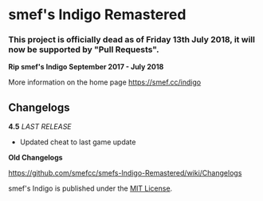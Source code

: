# smef's Indigo Remastered

### This project is officially dead as of Friday 13th July 2018, it will now be supported by "Pull Requests".
**Rip smef's Indigo September 2017 - July 2018**

More information on the home page https://smef.cc/indigo


## Changelogs

**4.5** *LAST RELEASE*
+ Updated cheat to last game update

**Old Changelogs**

https://github.com/smefcc/smefs-Indigo-Remastered/wiki/Changelogs

smef's Indigo is published under the [MIT License](LICENSE).
